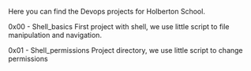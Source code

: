 Here you can find the Devops projects for Holberton School.

0x00 - Shell_basics
	First project with shell, we use little script to file manipulation and navigation.

0x01 - Shell_permissions
	Project directory, we use little script to change permissions


